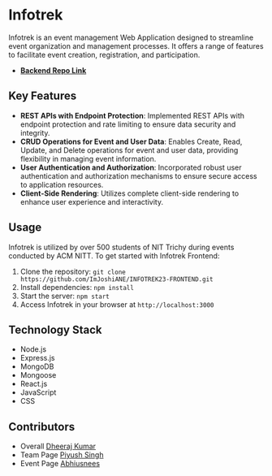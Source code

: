 # Infotrek

Infotrek is an event management Web Application designed to streamline event organization and management processes. It offers a range of features to facilitate event creation, registration, and participation.
- [**Backend Repo Link**](https://github.com/ImJoshiANE/INFOTREK23-BACKEND)

## Key Features

- **REST APIs with Endpoint Protection**: Implemented REST APIs with endpoint protection and rate limiting to ensure data security and integrity.
- **CRUD Operations for Event and User Data**: Enables Create, Read, Update, and Delete operations for event and user data, providing flexibility in managing event information.
- **User Authentication and Authorization**: Incorporated robust user authentication and authorization mechanisms to ensure secure access to application resources.
- **Client-Side Rendering**: Utilizes complete client-side rendering to enhance user experience and interactivity.

## Usage

Infotrek is utilized by over 500 students of NIT Trichy during events conducted by ACM NITT. To get started with Infotrek Frontend:

1. Clone the repository: `git clone https://github.com/ImJoshiANE/INFOTREK23-FRONTEND.git`
2. Install dependencies: `npm install`
3. Start the server: `npm start`
4. Access Infotrek in your browser at `http://localhost:3000`

## Technology Stack

- Node.js
- Express.js
- MongoDB
- Mongoose
- React.js
- JavaScript
- CSS

## Contributors

- Overall [Dheeraj Kumar](https://github.com/ImJoshiANE)
- Team Page [Piyush Singh](https://github.com/pewpiyu)
- Event Page [Abhiusnees](https://github.com/Abhiusnees)
